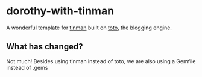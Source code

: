 dorothy-with-tinman
===================

A wonderful template for [tinman](http://github.com/rschmukler/tinman) built on [toto](http://cloudhead.io/toto), the blogging engine.

What has changed?
-----------------

Not much! Besides using tinman instead of toto, we are also using a
Gemfile instead of .gems
